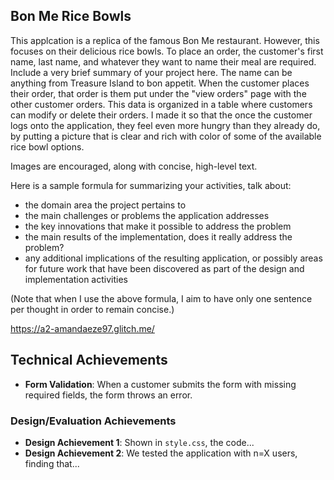 ## Bon Me Rice Bowls
This applcation is a replica of the famous Bon Me restaurant. However, this focuses on their delicious rice bowls. 
To place an order, the customer's first name, last name, and whatever they want to name their meal are required. 
Include a very brief summary of your project here. The name can be anything from Treasure Island to bon appetit. 
When the customer places their order, that order is them put under the "view orders" page with the other customer 
orders. This data is organized in a table where customers can modify or delete their orders. I made it so that the 
once the customer logs onto the application, they feel even more hungry than they already do, by putting a picture 
that is clear and rich with color of some of the available rice bowl options.

Images are encouraged, along with concise, high-level text.

Here is a sample formula for summarizing your activities, talk about:
- the domain area the project pertains to
- the main challenges or problems the application addresses
- the key innovations that make it possible to address the problem
- the main results of the implementation, does it really address the problem?
- any additional implications of the resulting application, or possibly areas for future work that have been discovered as part of the design and implementation activities

(Note that when I use the above formula, I aim to have only one sentence per thought in order to remain concise.)

https://a2-amandaeze97.glitch.me/

## Technical Achievements
- **Form Validation**: When a customer submits the form with missing required fields, the form throws an error.

### Design/Evaluation Achievements
- **Design Achievement 1**: Shown in `style.css`, the code...
- **Design Achievement 2**: We tested the application with n=X users, finding that...
